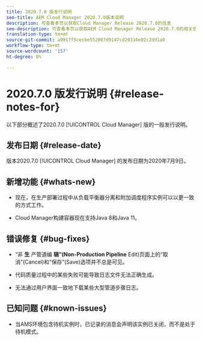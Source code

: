 ```yaml
---
title: 2020.7.0 版发行说明
seo-title: AEM Cloud Manager 2020.7.0版本说明
description: 可查看本页以获取Cloud Manager Release 2020.7.0的信息
seo-description: 可查看本页以获取AEM Cloud Manager Release 2020.7.0的相关信息
translation-type: tm+mt
source-git-commit: a0917f5cecbe552807d9147cd20316e02c2dd1a0
workflow-type: tm+mt
source-wordcount: '157'
ht-degree: 8%

---
```


# 2020.7.0 版发行说明 {#release-notes-for}

以下部分概述了2020.7.0 [!UICONTROL Cloud Manager] 版的一般发行说明。

## 发布日期 {#release-date}

版本2020.7.0 [!UICONTROL Cloud Manager] 的发布日期为2020年7月9日。

## 新增功能 {#whats-new}

* 现在，在生产部署过程中从负载平衡器分离和附加调度程序实例可以以更一致的方式工作。

* Cloud Manager构建容器现在支持Java 8和Java 11。

## 错误修复 {#bug-fixes}

* “非 **生** 产管道编 **辑”(Non-Production Pipeline** Edit)页面上的“取消”(Cancel)和“保存”(Save)选项并不总是可见。

* 代码质量过程中的某些失败可能导致日志文件无法正确生成。

* 无法通过用户界面一致地下载某些大型管道步骤日志。

## 已知问题 {#known-issues}

* 当AMS环境包含待机实例时，已记录的消息会声明该实例已关闭，而不是处于待机模式。
